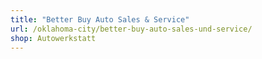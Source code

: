 ```yaml
---
title: "Better Buy Auto Sales & Service"
url: /oklahoma-city/better-buy-auto-sales-und-service/
shop: Autowerkstatt
---
```

